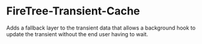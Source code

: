 FireTree-Transient-Cache
========================

Adds a fallback layer to the transient data that allows a background hook to update the transient without the end user having to wait.
